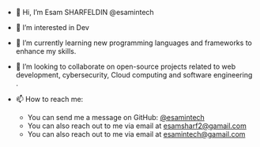 - 👋 Hi, I’m Esam SHARFELDIN @esamintech

- 👀 I’m interested in Dev

- 🌱 I’m currently learning new programming languages and frameworks to enhance my skills.

- 💞️ I’m looking to collaborate on open-source projects related to web development, cybersecurity, Cloud computing  and software engineering .

- 📫 How to reach me:
  - You can send me a message on GitHub: [@esamintech](https://github.com/esamintech)
  - You can also reach out to me via email at [esamsharf2@gamail.com](mailto:esamsharf2@gmail.com)
  - You can also reach out to me via email at [esamintech@gamail.com](mailto:esamintech@gmail.com)
 


<!---
esamintech/esamintech is a ✨ special ✨ repository because its `README.md` (this file) appears on your GitHub profile.
You can click the Preview link to take a look at your changes.
--->
